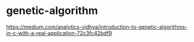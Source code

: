 # genetic-algorithm

https://medium.com/analytics-vidhya/introduction-to-genetic-algorithms-in-c-with-a-real-application-72c3fc42bdf9
